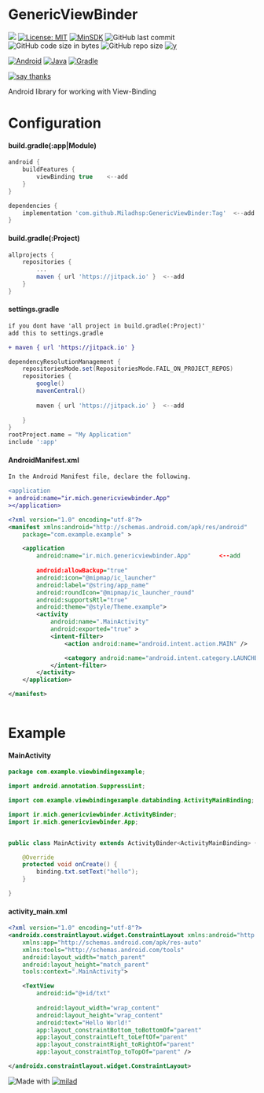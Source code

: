 # GenericViewBinder

[![](https://jitpack.io/v/Miladhsp/GenericViewBinder.svg)](https://jitpack.io/#Miladhsp/GenericViewBinder) [![License: MIT](https://img.shields.io/badge/License-MIT-yellow.svg)](https://github.com/Miladhsp/GenericViewBinder/blob/master/LICENSE)  [![MinSDK](https://img.shields.io/badge/minSdk-16-blueviolet)](https://developer.android.com/about/versions/android-4.1) ![GitHub last commit](https://img.shields.io/github/last-commit/miladhsp/genericViewBinder) ![GitHub code size in bytes](https://img.shields.io/github/languages/code-size/miladhsp/genericviewbinder) ![GitHub repo size](https://img.shields.io/github/repo-size/Miladhsp/GenericViewBinder) 
[![y](https://badgen.net/github/commits/miladhsp/GenericViewBinder)](https://github.com/Miladhsp/GenericViewBinder/commits/master)

[![Android](https://img.shields.io/badge/%20Android-3DDC84.svg?logo=android&logoColor=white)](https://developer.android.com/studio) [![Java](https://img.shields.io/badge/java-%23ED8B00.svg?logo=java&logoColor=white)](https://www.java.com/en/) [![Gradle](https://img.shields.io/badge/Gradle-02303A.svg?logo=Gradle&logoColor=white)](https://gradle.org/)

[![say thanks](https://img.shields.io/badge/say-thanks-ff69b4.svg)](https://saythanks.io/to/Miladhsp)



Android library for working with View-Binding


# Configuration

#### build.gradle(:app|Module)
```gradle
android {
    buildFeatures {		
        viewBinding true	<--add
    }				
}

dependencies {
	implementation 'com.github.Miladhsp:GenericViewBinder:Tag'	<--add
}
```

#### build.gradle(:Project)
```gradle
allprojects {
	repositories {
		...
		maven { url 'https://jitpack.io' }	<--add
	}
}
```
#### settings.gradle 
```diff
if you dont have 'all project in build.gradle(:Project)' 
add this to settings.gradle 

+ maven { url 'https://jitpack.io' }
```
```gradle
dependencyResolutionManagement {
    repositoriesMode.set(RepositoriesMode.FAIL_ON_PROJECT_REPOS)
    repositories {
        google()
        mavenCentral()
	
        maven { url 'https://jitpack.io' }	<--add
	
    }
}
rootProject.name = "My Application"
include ':app'

```

#### AndroidManifest.xml

```diff
In the Android Manifest file, declare the following.

<application    
+ android:name="ir.mich.genericviewbinder.App"
></application>
```

```xml
<?xml version="1.0" encoding="utf-8"?>
<manifest xmlns:android="http://schemas.android.com/apk/res/android"
    package="com.example.example" >

    <application
        android:name="ir.mich.genericviewbinder.App"		<--add
        
        android:allowBackup="true"
        android:icon="@mipmap/ic_launcher"
        android:label="@string/app_name"
        android:roundIcon="@mipmap/ic_launcher_round"
        android:supportsRtl="true"
        android:theme="@style/Theme.example">
        <activity
            android:name=".MainActivity"
            android:exported="true" >
            <intent-filter>
                <action android:name="android.intent.action.MAIN" />

                <category android:name="android.intent.category.LAUNCHER" />
            </intent-filter>
        </activity>
    </application>

</manifest>
   
```

# Example
#### MainActivity
```java
package com.example.viewbindingexample;

import android.annotation.SuppressLint;

import com.example.viewbindingexample.databinding.ActivityMainBinding;

import ir.mich.genericviewbinder.ActivityBinder;
import ir.mich.genericviewbinder.App;


public class MainActivity extends ActivityBinder<ActivityMainBinding> {

    @Override
    protected void onCreate() {
        binding.txt.setText("hello");
    }

}
```

#### activity_main.xml
```xml
<?xml version="1.0" encoding="utf-8"?>
<androidx.constraintlayout.widget.ConstraintLayout xmlns:android="http://schemas.android.com/apk/res/android"
    xmlns:app="http://schemas.android.com/apk/res-auto"
    xmlns:tools="http://schemas.android.com/tools"
    android:layout_width="match_parent"
    android:layout_height="match_parent"
    tools:context=".MainActivity">

    <TextView
        android:id="@+id/txt"
        
        android:layout_width="wrap_content"
        android:layout_height="wrap_content"
        android:text="Hello World!"
        app:layout_constraintBottom_toBottomOf="parent"
        app:layout_constraintLeft_toLeftOf="parent"
        app:layout_constraintRight_toRightOf="parent"
        app:layout_constraintTop_toTopOf="parent" />

</androidx.constraintlayout.widget.ConstraintLayout>
```





![Made with](https://img.shields.io/badge/Made%20with%20%F0%9F%92%9C%20in-IRAN-blueviolet)  [![milad](https://img.shields.io/badge/Milad%20Hasanpour-brightgreen)](https://github.com/Miladhsp)







